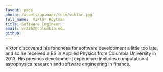 ```yaml
---
layout: page
photo: /assets/uploads/team/viktor.jpg
full_name:  Viktor Roytman
title: Software Engineer
email: vr2262@columbia.edu
github: 
---
```

Viktor discovered his fondness for software development a little too late, and so he received a BS in Applied Physics from Columbia University in 2013. His previous development experience includes computational astrophysics research and software engineering in finance.
